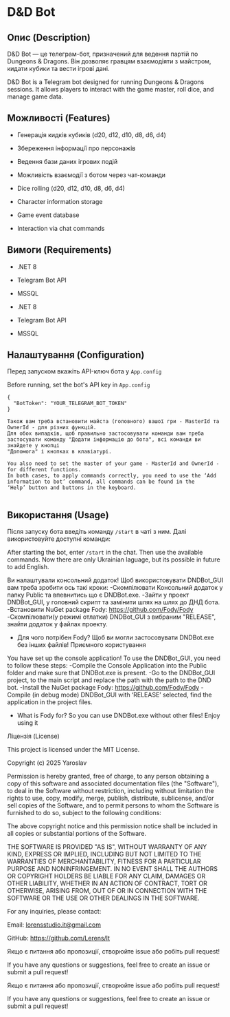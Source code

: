 # D&D Bot

## Опис (Description)
D&D Bot — це телеграм-бот, призначений для ведення партій по Dungeons & Dragons. Він дозволяє гравцям взаємодіяти з майстром, кидати кубики та вести ігрові дані.

D&D Bot is a Telegram bot designed for running Dungeons & Dragons sessions. It allows players to interact with the game master, roll dice, and manage game data.

## Можливості (Features)
- Генерація кидків кубиків (d20, d12, d10, d8, d6, d4)  
- Збереження інформації про персонажів  
- Ведення бази даних ігрових подій  
- Можливість взаємодії з ботом через чат-команди  

- Dice rolling (d20, d12, d10, d8, d6, d4)  
- Character information storage  
- Game event database  
- Interaction via chat commands  

## Вимоги (Requirements)
- .NET 8  
- Telegram Bot API  
- MSSQL 

- .NET 8  
- Telegram Bot API  
- MSSQL 


## Налаштування (Configuration)
Перед запуском вкажіть API-ключ бота у `App.config`

Before running, set the bot's API key in `App.config`
```
{
  "BotToken": "YOUR_TELEGRAM_BOT_TOKEN"
}

Також вам треба встановити майста (головного) вашої гри - MasterId та OwnerId - для різних функцій.
Для обох випадків, щоб правильно застосовувати команди вам треба застосувати команду "Додати інформацію до бота", всі команди ви знайдете у кнопці
"Допомога" і кнопках в клавіатурі.

You also need to set the master of your game - MasterId and OwnerId - for different functions.
In both cases, to apply commands correctly, you need to use the ‘Add information to bot’ command, all commands can be found in the
‘Help’ button and buttons in the keyboard.


```

## Використання (Usage)
Після запуску бота введіть команду `/start` в чаті з ним. Далі використовуйте доступні команди:

After starting the bot, enter `/start` in the chat. Then use the available commands. Now there are only Ukrainian laguage,
 but its possible in future to add English. 

Ви налаштували консольний додаток! Щоб використовувати DNDBot_GUI вам треба зробити ось такі кроки:
-Скомпілювати Консольний додаток у папку Public та впевнитись що є DNDBot.exe. 
-Зайти у проект DNDBot_GUI, у головний скрипт та замінити шлях на шлях до ДНД бота.
-Встановити NuGet package Fody: https://github.com/Fody/Fody
-Скомпілювати(у режимі отлатки)  DNDBot_GUI з вибраним "RELEASE", знайти додаток у файлах проекту.
- Для чого потрібен Fody? Щоб ви могли застосовувати DNDBot.exe без інших файлів!
Приємного користування

You have set up the console application! To use the DNDBot_GUI, you need to follow these steps:
-Compile the Console Application into the Public folder and make sure that DNDBot.exe is present. 
-Go to the DNDBot_GUI project, to the main script and replace the path with the path to the DND bot.
-Install the NuGet package Fody: https://github.com/Fody/Fody
-Compile (in debug mode) DNDBot_GUI with ‘RELEASE’ selected, find the application in the project files.
- What is Fody for? So you can use DNDBot.exe without other files!
Enjoy using it




Ліцензія (License)

This project is licensed under the MIT License.

Copyright (c) 2025 Yaroslav

Permission is hereby granted, free of charge, to any person obtaining a copy
of this software and associated documentation files (the "Software"), to deal
in the Software without restriction, including without limitation the rights
to use, copy, modify, merge, publish, distribute, sublicense, and/or sell
copies of the Software, and to permit persons to whom the Software is
furnished to do so, subject to the following conditions:

The above copyright notice and this permission notice shall be included in all
copies or substantial portions of the Software.

THE SOFTWARE IS PROVIDED "AS IS", WITHOUT WARRANTY OF ANY KIND, EXPRESS OR
IMPLIED, INCLUDING BUT NOT LIMITED TO THE WARRANTIES OF MERCHANTABILITY,
FITNESS FOR A PARTICULAR PURPOSE AND NONINFRINGEMENT. IN NO EVENT SHALL THE
AUTHORS OR COPYRIGHT HOLDERS BE LIABLE FOR ANY CLAIM, DAMAGES OR OTHER
LIABILITY, WHETHER IN AN ACTION OF CONTRACT, TORT OR OTHERWISE, ARISING FROM,
OUT OF OR IN CONNECTION WITH THE SOFTWARE OR THE USE OR OTHER DEALINGS IN THE
SOFTWARE.

For any inquiries, please contact:

Email: lorensstudio.it@gmail.com

GitHub: https://github.com/Lerens/It

Якщо є питання або пропозиції, створюйте issue або робіть pull request!

If you have any questions or suggestions, feel free to create an issue or submit a pull request!



Якщо є питання або пропозиції, створюйте issue або робіть pull request!

If you have any questions or suggestions, feel free to create an issue or submit a pull request!

